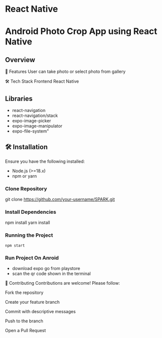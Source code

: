 # React Native

#  Android Photo Crop App using React Native

## Overview
🚀 Features
User can take photo or select photo from gallery
    

🛠 Tech Stack
Frontend
React Native

    

## Libraries 
- react-navigation
- react-navigation/stack
- expo-image-picker
- expo-image-manipulator
- expo-file-system"

## 🛠️ Installation

Ensure you have the following installed:
-   Node.js (>=18.x)
-   npm or yarn
  
###  Clone Repository
 git clone https://github.com/your-username/SPARK.git
 
### Install Dependencies
npm install
yarn install

### Running the Project

```
npm start
```
### Run Project On Anroid
- download expo go from playstore
- scan the qr code shown in the terminal

🤝 Contributing
Contributions are welcome! Please follow:

Fork the repository

Create your feature branch

Commit with descriptive messages

Push to the branch

Open a Pull Request


